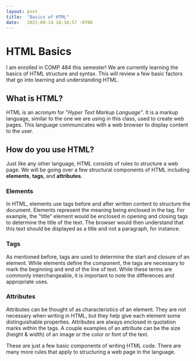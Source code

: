```yaml
---
layout: post
title:  "Basics of HTML"
date:   2021-09-14 18:16:57 -0700
---
```


# HTML Basics

I am enrolled in COMP 484 this semester! We are currently learning the basics of HTML structure and syntax. This will review a few basic factors that go into learning and understanding HTML. 

## What is HTML? 

HTML is an acronym for "*Hyper Text Markup Language*". It is a markup language, similar to the one we are using in this class, used to create web pages. This language communicates with a web browser to display content to the user. 

## How do you use HTML? 

Just like any other language, HTML consists of rules to structure a web page. We will be going over a few structural components of HTML including  **elements**, **tags**, and **attributes**. 

### Elements
In HTML, elements use tags before and after written content to structure the document. Elements represent the meaning being enclosed in the tag. For example, the "title" element would be enclosed in opening and closing tags to determine the title of the text. The browser would then understand that this text should be displayed as a title and not a paragraph, for instance. 

### Tags
As mentioned before, tags are used to determine the start and closure of an element. While elements define the component, the tags are necessary to mark the beginning and end of the line of text. While these terms are commonly interchangeable, it is important to note the differences and appropriate uses. 

### Attributes
Attributes can be thought of as characteristics of an element. They are not necessary when writing in HTML, but they help give each element some distinguishable properties. Attributes are always enclosed in quotation marks within the tags. A couple examples of an attribute can be the size (height & width) of an image or the color or font of the text.
  
    
These are just a few basic components of writing HTML code. There are many more rules that apply to structuring a web page in the language. 
